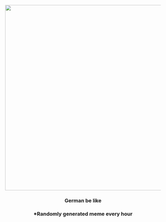 <p align="center">
        <img src="https://i.redd.it/1c2ayyjcm1u81.jpg" width="600" height="600">
        </p>
        <h3 align="center">German be like</h3>
        <h3 align="center">*Randomly generated meme every hour</h3>
    